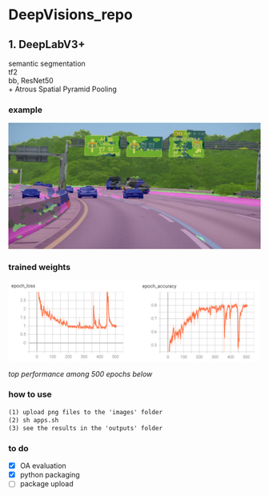 # DeepVisions_repo

## 1. DeepLabV3+
semantic segmentation \
tf2 \
bb, ResNet50 \
\+ Atrous Spatial Pyramid Pooling

### example
<p align="left">
    <img src="output.png" width=600></br>
</p>

### trained weights
<p align="left">
    <img src="la.png" width=600></br>
</p>

*top performance among 500 epochs below*

### how to use
```
(1) upload png files to the 'images' folder
(2) sh apps.sh
(3) see the results in the 'outputs' folder
```

### to do
- [x] OA evaluation
- [x] python packaging
- [ ] package upload
